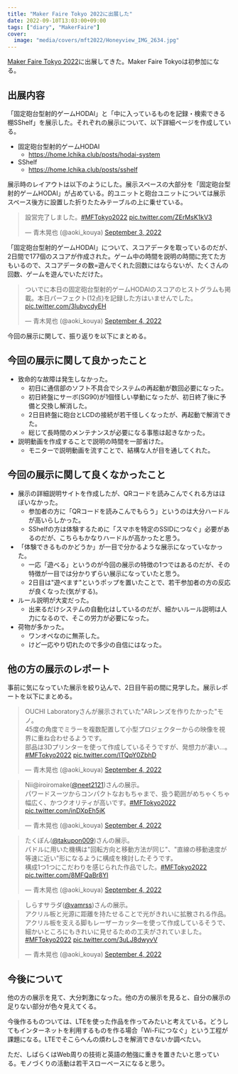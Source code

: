 ```yaml
---
title: "Maker Faire Tokyo 2022に出展した"
date: 2022-09-10T13:03:00+09:00
tags: ["diary", "MakerFaire"]
cover:
  image: "media/covers/mft2022/Honeyview_IMG_2634.jpg"
---
```


[Maker Faire Tokyo 2022](https://makezine.jp/event/mft2022/)に出展してきた。Maker Faire Tokyoは初参加になる。

## 出展内容

「固定砲台型射的ゲームHODAI」と「中に入っているものを記録・検索できる棚SShelf」を展示した。それぞれの展示について、以下詳細ページを作成している。

- 固定砲台型射的ゲームHODAI
  - https://home.lchika.club/posts/hodai-system
- SShelf
  - https://home.lchika.club/posts/sshelf

展示時のレイアウトは以下のようにした。展示スペースの大部分を「固定砲台型射的ゲームHODAI」が占めている。的ユニットと砲台ユニットについては展示スペース後方に設置した折りたたみテーブルの上に乗せている。

<blockquote class="twitter-tweet"><p lang="ja" dir="ltr">設営完了しました。<a href="https://twitter.com/hashtag/MFTokyo2022?src=hash&amp;ref_src=twsrc%5Etfw">#MFTokyo2022</a> <a href="https://t.co/ZErMsK1kV3">pic.twitter.com/ZErMsK1kV3</a></p>&mdash; 青木晃也 (@aoki_kouya) <a href="https://twitter.com/aoki_kouya/status/1565886352528330753?ref_src=twsrc%5Etfw">September 3, 2022</a></blockquote> <script async src="https://platform.twitter.com/widgets.js" charset="utf-8"></script>

「固定砲台型射的ゲームHODAI」について、スコアデータを取っているのだが、2日間で177個のスコアが作成された。ゲーム中の時間を説明の時間に充てた方もいるので、スコアデータの数=遊んでくれた回数にはならないが、たくさんの回数、ゲームを遊んでいただけた。

<blockquote class="twitter-tweet"><p lang="ja" dir="ltr">ついでに本日の固定砲台型射的ゲームHODAIのスコアのヒストグラムも掲載。本日パーフェクト(12点)を記録した方はいませんでした。 <a href="https://t.co/3lubvcdyEH">pic.twitter.com/3lubvcdyEH</a></p>&mdash; 青木晃也 (@aoki_kouya) <a href="https://twitter.com/aoki_kouya/status/1566429350764748801?ref_src=twsrc%5Etfw">September 4, 2022</a></blockquote> <script async src="https://platform.twitter.com/widgets.js" charset="utf-8"></script>

今回の展示に関して、振り返りを以下にまとめる。

## 今回の展示に関して良かったこと

- 致命的な故障は発生しなかった。
  - 初日に通信部のソフト不具合でシステムの再起動が数回必要になった。
  - 初日終盤にサーボ(SG90)が1個怪しい挙動になったが、初日終了後に予備と交換し解消した。
  - 2日目終盤に砲台とLCDの接続が若干怪しくなったが、再起動で解消できた。
  - 総じて長時間のメンテナンスが必要になる事態は起きなかった。
- 説明動画を作成することで説明の時間を一部省けた。
  - モニターで説明動画を流すことで、結構な人が目を通してくれた。

## 今回の展示に関して良くなかったこと

- 展示の詳細説明サイトを作成したが、QRコードを読みこんでくれる方はほぼいなかった。
  - 参加者の方に「QRコードを読みこんでもらう」というのは大分ハードルが高いらしかった。
  - SShelfの方は体験するために「スマホを特定のSSIDにつなぐ」必要があるのだが、こちらもかなりハードルが高かったと思う。
- 「体験できるものかどうか」が一目で分かるような展示になっていなかった。
  - 一応「遊べる」というのが今回の展示の特徴の1つではあるのだが、その特徴が一目では分かりずらい展示になっていたと思う。
  - 2日目は"遊べます"というポップを置いたことで、若干参加者の方の反応が良くなった(気がする)。
- ルール説明が大変だった。
  - 出来るだけシステムの自動化はしているのだが、細かいルール説明は人力になるので、そこの労力が必要になった。
- 荷物が多かった。
  - ワンオペなのに無茶した。
  - けど一応やり切れたので多少の自信にはなった。

## 他の方の展示のレポート

事前に気になっていた展示を絞り込んで、2日目午前の間に見学した。展示レポートを以下にまとめる。

<blockquote class="twitter-tweet"><p lang="ja" dir="ltr">OUCHI Laboratoryさんが展示されていた&quot;ARレンズを作りたかった&quot;モノ。<br>45度の角度でミラーを複数配置して小型プロジェクターからの映像を視界に重ね合わせるようです。<br>部品は3Dプリンターを使って作成しているそうですが、発想力が凄い…。<a href="https://twitter.com/hashtag/MFTokyo2022?src=hash&amp;ref_src=twsrc%5Etfw">#MFTokyo2022</a> <a href="https://t.co/lTQpY0ZbhD">pic.twitter.com/lTQpY0ZbhD</a></p>&mdash; 青木晃也 (@aoki_kouya) <a href="https://twitter.com/aoki_kouya/status/1566398513973301248?ref_src=twsrc%5Etfw">September 4, 2022</a></blockquote> <script async src="https://platform.twitter.com/widgets.js" charset="utf-8"></script>

<blockquote class="twitter-tweet"><p lang="ja" dir="ltr">Nii@iroiromake(<a href="https://twitter.com/neet2121?ref_src=twsrc%5Etfw">@neet2121</a>)さんの展示。<br>パワードスーツからコンパクトなおもちゃまで、扱う範囲がめちゃくちゃ幅広く、かつクオリティが高いです。<a href="https://twitter.com/hashtag/MFTokyo2022?src=hash&amp;ref_src=twsrc%5Etfw">#MFTokyo2022</a> <a href="https://t.co/inDXpEh5jK">pic.twitter.com/inDXpEh5jK</a></p>&mdash; 青木晃也 (@aoki_kouya) <a href="https://twitter.com/aoki_kouya/status/1566401900693508096?ref_src=twsrc%5Etfw">September 4, 2022</a></blockquote> <script async src="https://platform.twitter.com/widgets.js" charset="utf-8"></script>

<blockquote class="twitter-tweet"><p lang="ja" dir="ltr">たくぽん(<a href="https://twitter.com/takupon009?ref_src=twsrc%5Etfw">@takupon009</a>)さんの展示。<br>パドルに用いた機構は&quot;回転方向と移動方法が同じ&quot;、&quot;直線の移動速度が等速に近い&quot;形になるように構成を検討したそうです。<br>構成1つ1つにこだわりを感じられた作品でした。<a href="https://twitter.com/hashtag/MFTokyo2022?src=hash&amp;ref_src=twsrc%5Etfw">#MFTokyo2022</a> <a href="https://t.co/8MFQaBr8Yl">pic.twitter.com/8MFQaBr8Yl</a></p>&mdash; 青木晃也 (@aoki_kouya) <a href="https://twitter.com/aoki_kouya/status/1566405697398444033?ref_src=twsrc%5Etfw">September 4, 2022</a></blockquote> <script async src="https://platform.twitter.com/widgets.js" charset="utf-8"></script>

<blockquote class="twitter-tweet"><p lang="ja" dir="ltr">しらすサラダ(<a href="https://twitter.com/vamrss?ref_src=twsrc%5Etfw">@vamrss</a>)さんの展示。<br>アクリル板と光源に距離を持たせることで光がきれいに拡散される作品。アクリル板を支える脚もレーザーカッタ―を使って作成しているそうで、細かいところにもきれいに見せるための工夫がされていました。<a href="https://twitter.com/hashtag/MFTokyo2022?src=hash&amp;ref_src=twsrc%5Etfw">#MFTokyo2022</a> <a href="https://t.co/3uLJ8dwyvV">pic.twitter.com/3uLJ8dwyvV</a></p>&mdash; 青木晃也 (@aoki_kouya) <a href="https://twitter.com/aoki_kouya/status/1566411395364634625?ref_src=twsrc%5Etfw">September 4, 2022</a></blockquote> <script async src="https://platform.twitter.com/widgets.js" charset="utf-8"></script>

## 今後について

他の方の展示を見て、大分刺激になった。他の方の展示を見ると、自分の展示の足りない部分が色々見えてくる。

今後作るものついては、LTEを使った作品を作ってみたいと考えている。どうしてもインターネットを利用するものを作る場合「Wi-Fiにつなぐ」という工程が課題になる。LTEでそこらへんの煩わしさを解消できないか調べたい。

ただ、しばらくはWeb周りの技術と英語の勉強に重きを置きたいと思っている。モノづくりの活動は若干スローペースになると思う。